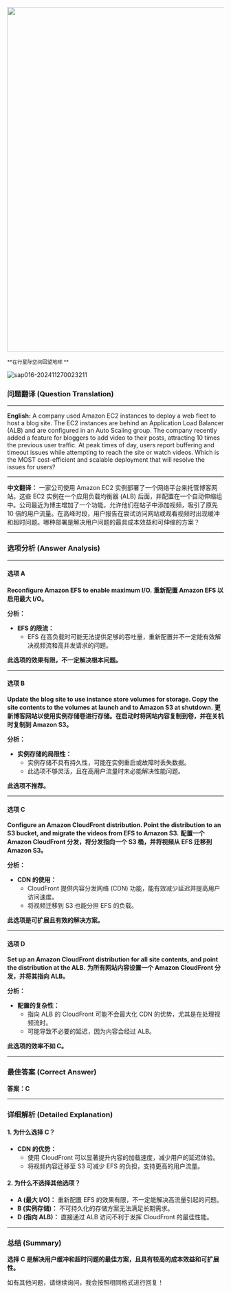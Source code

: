 <img src="https://www.bjp.org.cn/upload/image/2024/11/26/1732601187587019817.jpg" width="800" />  

<small>**在行星际空间回望地球 **</small>  



![sap016-202411270023211](https://aea62e6.webp.li/2024/11/sap016-202411270023211.png)

### 问题翻译 (Question Translation)

------

**English:**
A company used Amazon EC2 instances to deploy a web fleet to host a blog site. The EC2 instances are behind an Application Load Balancer (ALB) and are configured in an Auto Scaling group. The company recently added a feature for bloggers to add video to their posts, attracting 10 times the previous user traffic. At peak times of day, users report buffering and timeout issues while attempting to reach the site or watch videos. Which is the MOST cost-efficient and scalable deployment that will resolve the issues for users?

------

**中文翻译：**
一家公司使用 Amazon EC2 实例部署了一个网络平台来托管博客网站。这些 EC2 实例在一个应用负载均衡器 (ALB) 后面，并配置在一个自动伸缩组中。公司最近为博主增加了一个功能，允许他们在帖子中添加视频，吸引了原先 10 倍的用户流量。在高峰时段，用户报告在尝试访问网站或观看视频时出现缓冲和超时问题。哪种部署是解决用户问题的最具成本效益和可伸缩的方案？

------

### 选项分析 (Answer Analysis)

------

#### **选项 A**

**Reconfigure Amazon EFS to enable maximum I/O.**
**重新配置 Amazon EFS 以启用最大 I/O。**

**分析：**

- **EFS 的限流：**
    - EFS 在高负载时可能无法提供足够的吞吐量，重新配置并不一定能有效解决视频流和高并发请求的问题。

**此选项的效果有限，不一定解决根本问题。**

------

#### **选项 B**

**Update the blog site to use instance store volumes for storage. Copy the site contents to the volumes at launch and to Amazon S3 at shutdown.**
**更新博客网站以使用实例存储卷进行存储。在启动时将网站内容复制到卷，并在关机时复制到 Amazon S3。**

**分析：**

- **实例存储的局限性：**
    - 实例存储不具有持久性，可能在实例重启或故障时丢失数据。
    - 此选项不够灵活，且在高用户流量时未必能解决性能问题。

**此选项不推荐。**

------

#### **选项 C**

**Configure an Amazon CloudFront distribution. Point the distribution to an S3 bucket, and migrate the videos from EFS to Amazon S3.**
**配置一个 Amazon CloudFront 分发，将分发指向一个 S3 桶，并将视频从 EFS 迁移到 Amazon S3。**

**分析：**

- **CDN 的使用：**
    - CloudFront 提供内容分发网络 (CDN) 功能，能有效减少延迟并提高用户访问速度。
    - 将视频迁移到 S3 也能分担 EFS 的负载。

**此选项是可扩展且有效的解决方案。**

------

#### **选项 D**

**Set up an Amazon CloudFront distribution for all site contents, and point the distribution at the ALB.**
**为所有网站内容设置一个 Amazon CloudFront 分发，并将其指向 ALB。**

**分析：**

- **配置的复杂性：**
    - 指向 ALB 的 CloudFront 可能不会最大化 CDN 的优势，尤其是在处理视频流时。
    - 可能导致不必要的延迟，因为内容会经过 ALB。

**此选项的效率不如 C。**

------

### 最佳答案 (Correct Answer)

**答案：C**

------

### 详细解析 (Detailed Explanation)

#### **1. 为什么选择 C？**

- **CDN 的优势：**
    - 使用 CloudFront 可以显著提升内容的加载速度，减少用户的延迟体验。
    - 将视频内容迁移至 S3 可减少 EFS 的负担，支持更高的用户流量。

#### **2. 为什么不选择其他选项？**

- **A (最大 I/O)：** 重新配置 EFS 的效果有限，不一定能解决高流量引起的问题。
- **B (实例存储)：** 不可持久化的存储方案无法满足长期需求。
- **D (指向 ALB)：** 直接通过 ALB 访问不利于发挥 CloudFront 的最佳性能。

------

### 总结 (Summary)

**选择 C 是解决用户缓冲和超时问题的最佳方案，且具有较高的成本效益和可扩展性。**

如有其他问题，请继续询问，我会按照相同格式进行回复！

